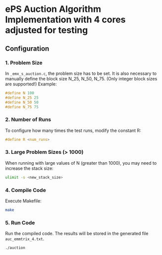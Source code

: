 # ePS Auction Algorithm Implementation with 4 cores adjusted for testing

## Configuration

### 1. Problem Size
In `_emx_s_auction.c`, the problem size has to be set. It is also necessary to manually define the block size N_25, N_50, N_75. (Only integer block sizes are supported!)
Example:

```c
#define N 100
#define N_25 25
#define N_50 50
#define N_75 75
```

### 2. Number of Runs
To configure how many times the test runs, modify the constant R:
```c
#define R <num_runs>
```

### 3. Large Problem Sizes (> 1000)
When running with large values of N (greater than 1000), you may need to increase the stack size:
```bash
ulimit -s <new_stack_size>
```
### 4. Compile Code
Execute Makefile:
```bash
make
```

### 5. Run Code
Run the compiled code. The results will be stored in the generated file `auc_emmtrix_4.txt`.
```bash
./auction
```
